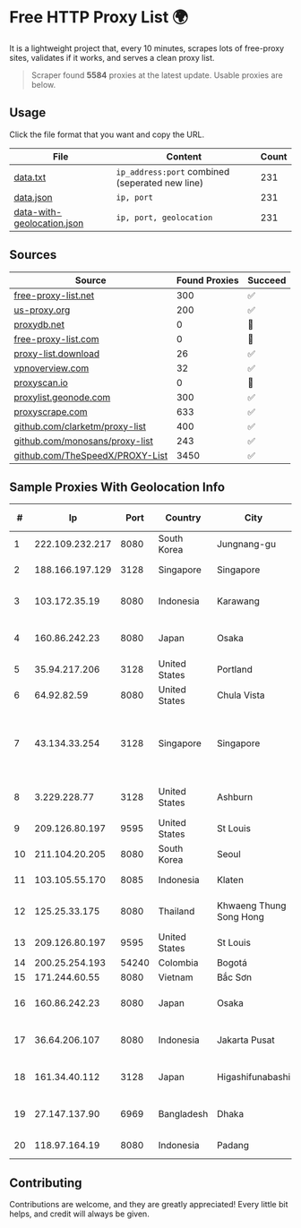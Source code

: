 
# Free HTTP Proxy List 🌍

It is a lightweight project that, every 10 minutes, scrapes lots of free-proxy sites, validates if it works, and serves a clean proxy list.


> Scraper found **5584** proxies at the latest update. Usable proxies are below.

## Usage

Click the file format that you want and copy the URL.


|File|Content|Count|
|----|-------|-----|
|[data.txt](https://raw.githubusercontent.com/themiralay/Proxy-List-World/master/data.txt)|`ip_address:port` combined (seperated new line)|231|
|[data.json](https://raw.githubusercontent.com/themiralay/Proxy-List-World/master/data.json)|`ip, port`|231|
|[data-with-geolocation.json](https://raw.githubusercontent.com/themiralay/Proxy-List-World/master/data-with-geolocation.json)|`ip, port, geolocation`|231|

## Sources

|Source|Found Proxies|Succeed|
|------|-------------|-------|
|[free-proxy-list.net](https://free-proxy-list.net)|300|✅|
|[us-proxy.org](https://www.us-proxy.org)|200|✅|
|[proxydb.net](http://proxydb.net)|0|🚫|
|[free-proxy-list.com](https://free-proxy-list.com/?page=&port=&type%5B%5D=http&type%5B%5D=https&up_time=0&search=Search)|0|🚫|
|[proxy-list.download](https://www.proxy-list.download/HTTP)|26|✅|
|[vpnoverview.com](https://vpnoverview.com/privacy/anonymous-browsing/free-proxy-servers)|32|✅|
|[proxyscan.io](https://www.proxyscan.io)|0|🚫|
|[proxylist.geonode.com](https://proxylist.geonode.com/api/proxy-list?limit=300&page=1&sort_by=lastChecked&sort_type=desc&protocols=http,https)|300|✅|
|[proxyscrape.com](https://api.proxyscrape.com/v2/?request=displayproxies&protocol=http&timeout=10000&country=all&ssl=all&anonymity=all)|633|✅|
|[github.com/clarketm/proxy-list](https://raw.githubusercontent.com/clarketm/proxy-list/master/proxy-list-raw.txt)|400|✅|
|[github.com/monosans/proxy-list](https://raw.githubusercontent.com/monosans/proxy-list/main/proxies/http.txt)|243|✅|
|[github.com/TheSpeedX/PROXY-List](https://raw.githubusercontent.com/TheSpeedX/PROXY-List/master/http.txt)|3450|✅|


## Sample Proxies With Geolocation Info

|#|Ip|Port|Country|City|Internet Service Provider|
|-|--|----|-------|----|-------------------------|
|1|222.109.232.217|8080|South Korea|Jungnang-gu|Korea Telecom|
|2|188.166.197.129|3128|Singapore|Singapore|DigitalOcean, LLC|
|3|103.172.35.19|8080|Indonesia|Karawang|PT Lintas Jaringan Nusantara|
|4|160.86.242.23|8080|Japan|Osaka|Sony Network Communications Inc|
|5|35.94.217.206|3128|United States|Portland|Amazon.com, Inc.|
|6|64.92.82.59|8080|United States|Chula Vista|Momentum Telecom, Inc.|
|7|43.134.33.254|3128|Singapore|Singapore|Shenzhen Tencent Computer Systems Company Limited|
|8|3.229.228.77|3128|United States|Ashburn|Amazon Technologies Inc.|
|9|209.126.80.197|9595|United States|St Louis|Nubes, LLC|
|10|211.104.20.205|8080|South Korea|Seoul|Korea Telecom|
|11|103.105.55.170|8085|Indonesia|Klaten|PT. Mega Artha Lintas Data|
|12|125.25.33.175|8080|Thailand|Khwaeng Thung Song Hong|TOT Public Company Limited|
|13|209.126.80.197|9595|United States|St Louis|Nubes, LLC|
|14|200.25.254.193|54240|Colombia|Bogotá|Anditel S.A.S.|
|15|171.244.60.55|8080|Vietnam|Bắc Sơn|VIETEL|
|16|160.86.242.23|8080|Japan|Osaka|Sony Network Communications Inc|
|17|36.64.206.107|8080|Indonesia|Jakarta Pusat|PT. Telekomunikasi Indonesia|
|18|161.34.40.112|3128|Japan|Higashifunabashi|NTT PC Communications, Inc.|
|19|27.147.137.90|6969|Bangladesh|Dhaka|Link3 Technologies Limited|
|20|118.97.164.19|8080|Indonesia|Padang|Telekomunikasi Indonesia|



## Contributing

Contributions are welcome, and they are greatly appreciated! Every
little bit helps, and credit will always be given.

